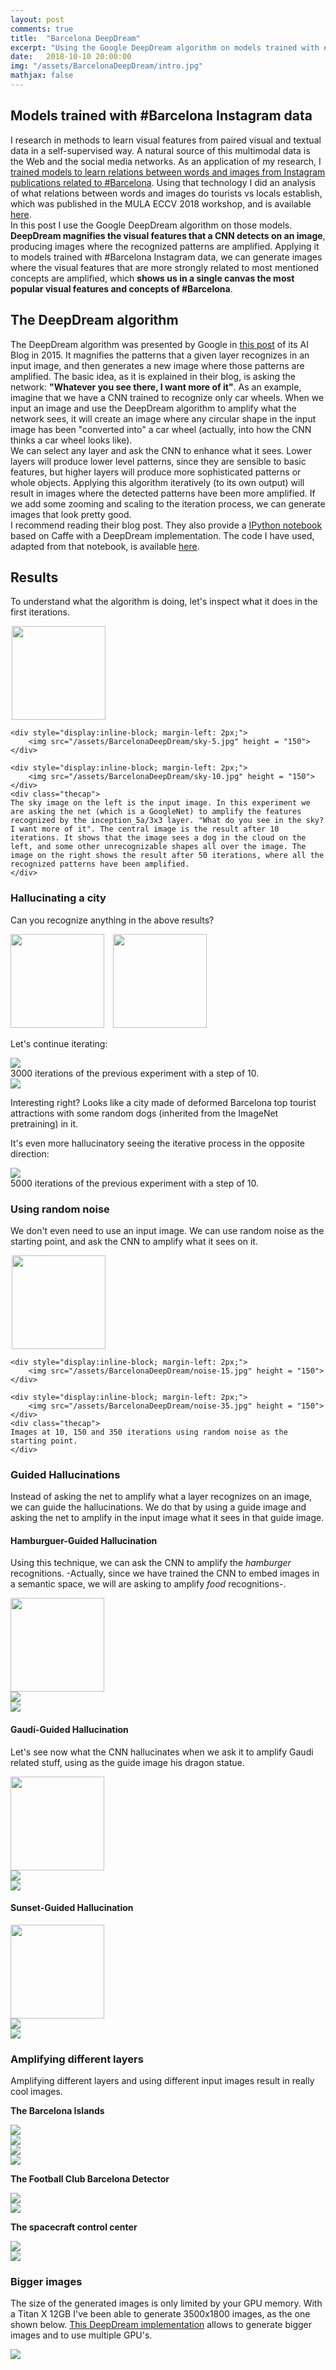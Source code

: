 ```yaml
---
layout: post
comments: true
title:  "Barcelona DeepDream"
excerpt: "Using the Google DeepDream algorithm on models trained with #Barcelona Instagram data to visualize what the users (and the CNN) highlight from the city."
date:   2018-10-10 20:00:00
img: "/assets/BarcelonaDeepDream/intro.jpg"
mathjax: false
---
```



## Models trained with #Barcelona Instagram data
I research in methods to learn visual features from paired visual and textual data in a self-supervised way. A natural source of this multimodal data is the Web and the social media networks. As an application of my research, I [trained models to learn relations between words and images from Instagram publications related to #Barcelona](https://gombru.github.io/2018/01/12/insta_barcelona/). Using that technology I did an analysis of what relations between words and images do tourists vs locals establish, which was published in the MULA ECCV 2018 workshop, and is available [here](https://gombru.github.io/2018/08/02/InstaBarcelona/).  
In this post I use the Google DeepDream algorithm on those models. **DeepDream magnifies the visual features that a CNN detects on an image**, producing images where the recognized patterns are amplified. Applying it to models trained with #Barcelona Instagram data, we can generate images where the visual features that are more strongly related to most mentioned concepts are amplified, which **shows us in a single canvas the most popular visual features and concepts of #Barcelona**.

## The DeepDream algorithm
The DeepDream algorithm was presented by Google in [this post](https://ai.googleblog.com/2015/06/inceptionism-going-deeper-into-neural.html) of its AI Blog in 2015. It magnifies the patterns that a given layer recognizes in an input image, and then generates a new image where those patterns are amplified. The basic idea, as it is explained in their blog, is asking the network: **"Whatever you see there, I want more of it"**. As an example, imagine that we have a CNN trained to recognize only car wheels. When we input an image and use the DeepDream algorithm to amplify what the network sees, it will create an image where any circular shape in the input image has been "converted into" a car wheel (actually, into how the CNN thinks a car wheel looks like).  
We can select any layer and ask the CNN to enhance what it sees. Lower layers will produce lower level patterns, since they are sensible to basic features, but higher layers will produce more sophisticated patterns or whole objects. Applying this algorithm iteratively (to its own output) will result in images where the detected patterns have been more amplified. If we add some zooming and scaling to the iteration process, we can generate images that look pretty good.  
I recommend reading their blog post. They also provide a [IPython notebook](https://github.com/google/deepdream/blob/master/dream.ipynb) based on Caffe with a DeepDream implementation. The code I have used, adapted from that notebook, is available [here](https://github.com/gombru/deepdream).

## Results

To understand what the algorithm is doing, let's inspect what it does in the first iterations.
<div class="imgcap">
	<div style="display:inline-block; margin-left: 2px;">
		<img src="/assets/BarcelonaDeepDream/sky.jpg" height = "150">
	</div>

	<div style="display:inline-block; margin-left: 2px;">
		<img src="/assets/BarcelonaDeepDream/sky-5.jpg" height = "150">
	</div>

	<div style="display:inline-block; margin-left: 2px;">
		<img src="/assets/BarcelonaDeepDream/sky-10.jpg" height = "150">
	</div>
	<div class="thecap">
	The sky image on the left is the input image. In this experiment we are asking the net (which is a GoogleNet) to amplify the features recognized by the inception_5a/3x3 layer. "What do you see in the sky? I want more of it". The central image is the result after 10 iterations. It shows that the image sees a dog in the cloud on the left, and some other unrecognizable shapes all over the image. The image on the right shows the result after 50 iterations, where all the recognized patterns have been amplified. 
	</div>
</div>

### Hallucinating a city

Can you recognize anything in the above results?  

<div class="imgcap">
	<div style="display:inline-block">
		<img src="/assets/BarcelonaDeepDream/sagrada_familia.jpg" height = "150">
	</div>
	<div style="display:inline-block; margin-left: 10px;">
		<img src="/assets/BarcelonaDeepDream/font_magica.jpg" height = "150">
	</div>

</div>

Let's continue iterating:  

<div class="imgcap">
	<img src="/assets/BarcelonaDeepDream/city.gif">
	<div class="thecap">
	3000 iterations of the previous experiment with a step of 10.
	</div>
</div>

<div class="imgcap">
	<img src="/assets/BarcelonaDeepDream/city.jpg">
</div>


Interesting right? Looks like a city made of deformed Barcelona top tourist attractions with some random dogs (inherited from the ImageNet pretraining) in it.  

It's even more hallucinatory seeing the iterative process in the opposite direction:  

<div class="imgcap">
	<img src="/assets/BarcelonaDeepDream/city-reverse.gif">
	<div class="thecap">
	5000 iterations of the previous experiment with a step of 10.
	</div>
</div>


### Using random noise
We don't even need to use an input image. We can use random noise as the starting point, and ask the CNN to amplify what it sees on it.  

<div class="imgcap">
	<div style="display:inline-block; margin-left: 2px;">
		<img src="/assets/BarcelonaDeepDream/noise-5.jpg" height = "150">
	</div>

	<div style="display:inline-block; margin-left: 2px;">
		<img src="/assets/BarcelonaDeepDream/noise-15.jpg" height = "150">
	</div>

	<div style="display:inline-block; margin-left: 2px;">
		<img src="/assets/BarcelonaDeepDream/noise-35.jpg" height = "150">
	</div>
	<div class="thecap">
	Images at 10, 150 and 350 iterations using random noise as the starting point.
	</div>

### Guided Hallucinations
Instead of asking the net to amplify what a layer recognizes on an image, we can guide the hallucinations. We do that by using a guide image and asking the net to amplify in the input image what it sees in that guide image.

#### Hamburguer-Guided Hallucination
Using this technique, we can ask the CNN to amplify the *hamburger* recognitions. -Actually, since we have trained the CNN to embed images in a semantic space, we will are asking to amplify *food* recognitions-. 

<div class="imgcap">
	<img src="/assets/BarcelonaDeepDream/hamburger_initial.jpg"  height = "150">
</div>

<div class="imgcap">
	<img src="/assets/BarcelonaDeepDream/hamburger.gif">
</div>

<div class="imgcap">
	<img src="/assets/BarcelonaDeepDream/hamburger.jpg">
</div>

#### Gaudí-Guided Hallucination
Let's see now what the CNN hallucinates when we ask it to amplify Gaudi related stuff, using as the guide image his dragon statue.

<div class="imgcap">
	<img src="/assets/BarcelonaDeepDream/gaudi_initial.jpg"  height = "150">
</div>

<div class="imgcap">
	<img src="/assets/BarcelonaDeepDream/gaudi.gif">
</div>

<div class="imgcap">
	<img src="/assets/BarcelonaDeepDream/gaudi.jpg">
</div>

#### Sunset-Guided Hallucination

<div class="imgcap">
	<img src="/assets/BarcelonaDeepDream/sunset_initial.jpg"  height = "150">
</div>

<div class="imgcap">
	<img src="/assets/BarcelonaDeepDream/sunset.gif">
</div>

<div class="imgcap">
	<img src="/assets/BarcelonaDeepDream/sunset.jpg">
</div>


### Amplifying different layers
Amplifying different layers and using different input images result in really cool images.  

**The Barcelona Islands**   
<div class="imgcap">
	<img src="/assets/BarcelonaDeepDream/islands.gif">
</div>

<div class="imgcap">
	<img src="/assets/BarcelonaDeepDream/islands.jpg">
</div>

<div class="imgcap">
	<img src="/assets/BarcelonaDeepDream/islands_2.jpg">
</div>

<div class="imgcap">
	<img src="/assets/BarcelonaDeepDream/islands_3.jpg">
</div>

**The Football Club Barcelona Detector**   
<div class="imgcap">
	<img src="/assets/BarcelonaDeepDream/fcb.gif">
</div>

<div class="imgcap">
	<img src="/assets/BarcelonaDeepDream/fcb.jpg">
</div>


**The spacecraft control center**   
<div class="imgcap">
	<img src="/assets/BarcelonaDeepDream/spacecraft-reverse.gif">
</div>

<div class="imgcap">
	<img src="/assets/BarcelonaDeepDream/spacecraft.jpg">
</div>


### Bigger images
The size of the generated images is only limited by your GPU memory. With a Titan X 12GB I've been able to generate 3500x1800 images, as the one shown below. [This DeepDream implementation](https://github.com/crowsonkb/deep_dream) allows to generate bigger images and to use multiple GPU's.

<div class="imgcap">
	<img src="/assets/BarcelonaDeepDream/deepDream_barcelona_islands_big.jpg">
</div>





